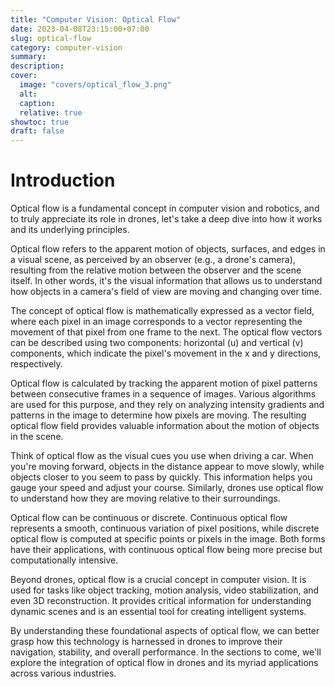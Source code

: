 ```yaml
---
title: "Computer Vision: Optical Flow"
date: 2023-04-08T23:15:00+07:00
slug: optical-flow
category: computer-vision
summary:
description: 
cover:
  image: "covers/optical_flow_3.png"
  alt:
  caption: 
  relative: true
showtoc: true
draft: false
---
```


# Introduction
Optical flow is a fundamental concept in computer vision and robotics, and to truly appreciate its role in drones, let's take a deep dive into how it works and its underlying principles.
   
Optical flow refers to the apparent motion of objects, surfaces, and edges in a visual scene, as perceived by an observer (e.g., a drone's camera), resulting from the relative motion between the observer and the scene itself. In other words, it's the visual information that allows us to understand how objects in a camera's field of view are moving and changing over time.

The concept of optical flow is mathematically expressed as a vector field, where each pixel in an image corresponds to a vector representing the movement of that pixel from one frame to the next. The optical flow vectors can be described using two components: horizontal (u) and vertical (v) components, which indicate the pixel's movement in the x and y directions, respectively.

Optical flow is calculated by tracking the apparent motion of pixel patterns between consecutive frames in a sequence of images. Various algorithms are used for this purpose, and they rely on analyzing intensity gradients and patterns in the image to determine how pixels are moving. The resulting optical flow field provides valuable information about the motion of objects in the scene.

Think of optical flow as the visual cues you use when driving a car. When you're moving forward, objects in the distance appear to move slowly, while objects closer to you seem to pass by quickly. This information helps you gauge your speed and adjust your course. Similarly, drones use optical flow to understand how they are moving relative to their surroundings.

Optical flow can be continuous or discrete. Continuous optical flow represents a smooth, continuous variation of pixel positions, while discrete optical flow is computed at specific points or pixels in the image. Both forms have their applications, with continuous optical flow being more precise but computationally intensive.

Beyond drones, optical flow is a crucial concept in computer vision. It is used for tasks like object tracking, motion analysis, video stabilization, and even 3D reconstruction. It provides critical information for understanding dynamic scenes and is an essential tool for creating intelligent systems.

By understanding these foundational aspects of optical flow, we can better grasp how this technology is harnessed in drones to improve their navigation, stability, and overall performance. In the sections to come, we'll explore the integration of optical flow in drones and its myriad applications across various industries.